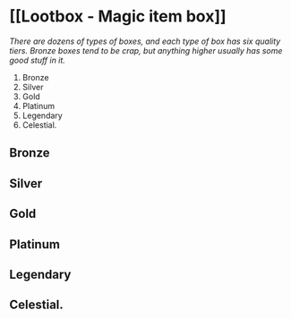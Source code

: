 # [[Lootbox - Magic item box]]
_There are dozens of types of boxes, and each type of box has six quality tiers. 
Bronze boxes tend to be crap, but anything higher usually has some good stuff in it._

1. Bronze
2.	Silver
3.	Gold
4.	Platinum
5.	Legendary
6.	Celestial.

## Bronze

## Silver

## Gold

## Platinum

## Legendary

## Celestial.